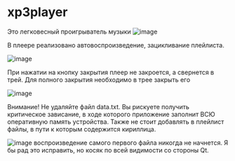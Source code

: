 # xp3player
Это легковесный проигрыватель музыки
![image](https://github.com/arfshukhov/xp3player/assets/81926456/6c85e1ba-d85d-4d26-b43d-ab3c5dd19cad)

В плеере реализовано автовоспроизведение, зацикливание плейлиста.



![image](https://github.com/arfshukhov/xp3player/assets/81926456/39d4364a-8699-43bb-9e43-942b4c999e29)

При нажатии на кнопку закрытия плеер не закроется, а свернется в трей. Для полного закрытия необходимо в трее закрыть его

![image](https://github.com/arfshukhov/xp3player/assets/81926456/af9761b3-b1d6-43e1-96f9-830f83103357)

Внимание! Не удаляйте файл data.txt. Вы рискуете получить критическое зависание, в ходе которого приложение заполнит ВСЮ оперативную память устройства. Также не стоит добавлять в плейлист файлы, в пути к которым содержится кириллица.

![image](https://github.com/arfshukhov/xp3player/assets/81926456/8e7c9d45-484a-4a55-adf5-92636f7847e2)
воспроизведение самого первого файла никогда не начнется. Я бы рад это исправить, но косяк по всей видимости со стороны Qt.
